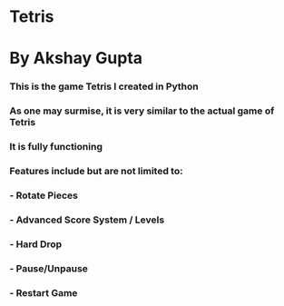 # Tetris
# By Akshay Gupta

### This is the game Tetris I created in Python
### As one may surmise, it is very similar to the actual game of Tetris
### It is fully functioning
### Features include but are not limited to:
### - Rotate Pieces
### - Advanced Score System / Levels
### - Hard Drop
### - Pause/Unpause
### - Restart Game
